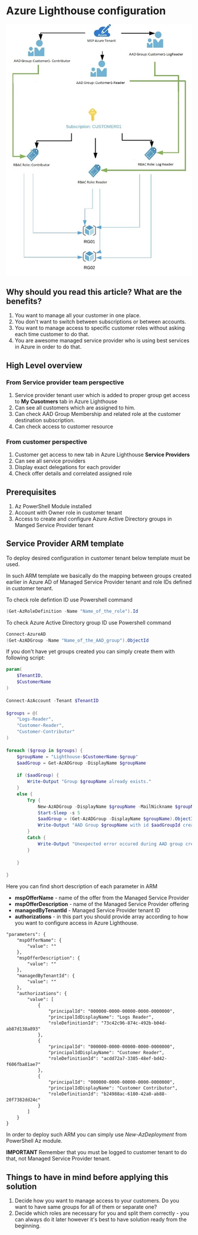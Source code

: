 # Azure Lighthouse configuration

![Azure Lighthouse](img/azure-lighthouse-configuration-000.jpg)

## Why should you read this article? What are the benefits?

1. You want to manage all your customer in one place.
2. You don't want to switch between subscriptions or between accounts.
3. You want to manage access to specific customer roles without asking each time customer to do that.
4. You are awesome managed service provider who is using best services in Azure in order to do that.

## High Level overview

### From Service provider team perspective

1. Service provider tenant user which is added to proper group get access to **My Cusotmers** tab in Azure Lighthouse
2. Can see all customers which are assigned to him.
3. Can check AAD Group Membership and related role at the customer destination subscription.
4. Can check access to customer resource

### From customer perspective

1. Customer get access to new tab in Azure Lighthouse **Service Providers**
2. Can see all service providers
3. Display exact delegations for each provider
4. Check offer details and correlated assigned role

## Prerequisites
1. Az PowerShell Module installed
2. Account with Owner role in customer tenant
3. Access to create and configure Azure Active Directory groups in Manged Service Provider tenant

## Service Provider ARM template

To deploy desired configuration in customer tenant below template must be used.

In such ARM template we basically do the mapping between groups created earlier in Azure AD of Managed Service Provider tenant and role IDs defined in customer tenant.

To check role defintion ID use Powershell command
```powershell
(Get-AzRoleDefinition -Name "Name_of_the_role").Id
```

To check Azure Active Directory group ID use Powershell command
```powershell
Connect-AzureAD
(Get-AzADGroup -Name "Name_of_the_AAD_group").ObjectId
```

If you don't have yet groups created you can simply create them with following script:
```powershell
param(
    $TenantID,
    $CustomerName
)

Connect-AzAccount -Tenant $TenantID

$groups = @(
    "Logs-Reader", 
    "Customer-Reader", 
    "Customer-Contributor"
)

foreach ($group in $groups) {
    $groupName = "Lighthouse-$CustomerName-$group"
    $aadGroup = Get-AzADGroup -DisplayName $groupName

    if ($aadGroup) {
        Write-Output "Group $groupName already exists."
    }
    else {
        Try {
            New-AzADGroup -DisplayName $groupName -MailNickname $groupName
            Start-Sleep -s 5
            $aadGroup = (Get-AzADGroup -DisplayName $groupName).ObjectId
            Write-Output "AAD Group $groupName with id $aadGroupId created with success"
        }
        Catch {
            Write-Output "Unexpected error occured during AAD group creation. Error: $($_.exception.Message)"
        }
        
    }
  
}
```

Here you can find short description of each parameter in ARM
- **mspOfferName** - name of the offer from the Managed Service Provider
- **mspOfferDescription** - name of the Managed Service Provider offering
- **managedByTenantId** - Managed Service Provider tenant ID
- **authorizations** - in this part you should provide array according to how you want to configure access in Azure Lighthouse. 

```ARM
"parameters": {
    "mspOfferName": {
        "value": ""
    },
    "mspOfferDescription": {
        "value": ""
    },
    "managedByTenantId": {
        "value": ""	
    },
    "authorizations": {
        "value": [
            {
                "principalId": "000000-0000-00000-0000-0000000",
                "principalIdDisplayName": "Logs Reader",
                "roleDefinitionId": "73c42c96-874c-492b-b04d-ab87d138a893"
            },
            {
                "principalId": "000000-0000-00000-0000-0000000",
                "principalIdDisplayName": "Customer Reader",
                "roleDefinitionId": "acdd72a7-3385-48ef-bd42-f606fba81ae7"
            },
            {
                "principalId": "000000-0000-00000-0000-0000000",
                "principalIdDisplayName": "Customer Contributor",
                "roleDefinitionId": "b24988ac-6180-42a0-ab88-20f7382dd24c"
            }
        ]
    }
}
```

In order to deploy such ARM you can simply use *New-AzDeployment* from PowerShell Az module.

**IMPORTANT**
Remember that you must be logged to customer tenant to do that, not Managed Service Provider tenant.

## Things to have in mind before applying this solution
1. Decide how you want to manage access to your customers. Do you want to have same groups for all of them or separate one?
2. Decide which roles are necessary for you and split them correctly - you can always do it later however it's best to have solution ready from the beginning.